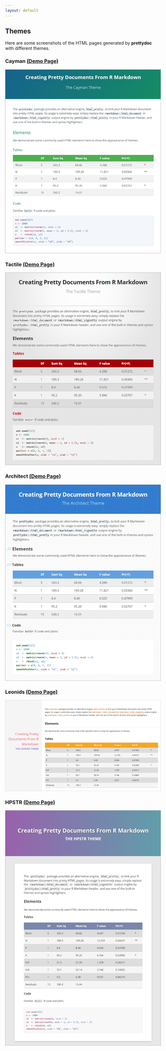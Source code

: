 ```yaml
---
layout: default
---
```


## Themes

Here are some screenshots of the HTML pages generated by **prettydoc** with
different themes.

<div class="gallery">
  <h3>Cayman <a href="cayman.html">(Demo Page)</a></h3>
  <img src="images/cayman.png" alt="Cayman Theme" />
</div>

<div class="gallery">
  <h3>Tactile <a href="tactile.html">(Demo Page)</a></h3>
  <img src="images/tactile.png" alt="Tactile Theme" />
</div>

<div class="gallery">
  <h3>Architect <a href="architect.html">(Demo Page)</a></h3>
  <img src="images/architect.png" alt="Architect Theme" />
</div>

<div class="gallery">
  <h3>Leonids <a href="leonids.html">(Demo Page)</a></h3>
  <img src="images/leonids.png" alt="Leonids Theme" />
</div>

<div class="gallery">
  <h3>HPSTR <a href="hpstr.html">(Demo Page)</a></h3>
  <img src="images/hpstr.png" alt="HPSTR Theme" />
</div>

